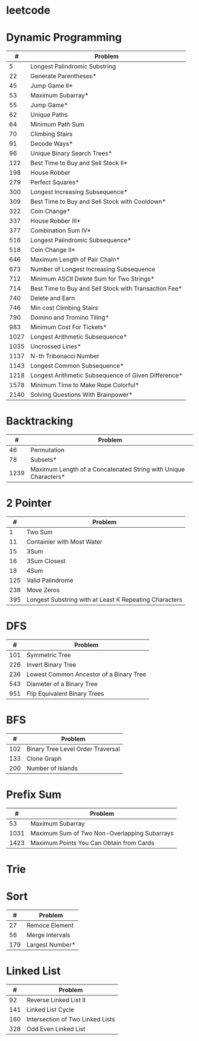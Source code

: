 # leetcode

# Dynamic Programming
| # | Problem                    |
|---|----------------------------|
| 5 | Longest Palindromic Substring |
| 22 | Generate Parentheses*               |
| 45 | Jump Game II*               |
| 53 | Maximum Subarray*           |
| 55 | Jump Game*           |
| 62 | Unique Paths                |
| 64 | Minimum Path Sum            |
| 70 | Climbing Stairs             |
| 91 | Decode Ways*            |
| 96 | Unique Binary Search Trees* |
| 122 | Best Time to Buy and Sell Stock II* |
| 198 | House Robber                |
| 279 | Perfect Squares* |
| 300 | Longest Increasing Subsequence* |
| 309 | Best Time to Buy and Sell Stock with Cooldown* |
| 322 | Coin Change* |
| 337 | House Robber III* |
| 377 | Combination Sum IV* |
| 516 | Longest Palindromic Subsequence* |
| 518 | Coin Change II* |
| 646 | Maximum Length of Pair Chain* |
| 673 | Number of Longest Increasing Subsequence |
| 712 | Minimum ASCII Delete Sum for Two Strings* |
| 714 | Best Time to Buy and Sell Stock with Transaction Fee* |
| 740 | Delete and Earn             |
| 746 | Min cost Climbing Stairs    |
| 790 | Domino and Tromino Tiling* |
| 983 | Minimum Cost For Tickets* |
| 1027 | Longest Arithmetic Subsequence* |
| 1035 | Uncrossed Lines* |
| 1137 | N-th Tribonacci Number      |
| 1143 | Longest Common Subsequence* |
| 1218 | Longest Arithmetic Subsequence of Given Difference* |
| 1578 | Minimum Time to Make Rope Colorful* |
| 2140 | Solving Questions With Brainpower* |

# Backtracking
| # | Problem                    |
|---|----------------------------|
| 46 | Permutation |
| 78 | Subsets* |
| 1239 | Maximum Length of a Concatenated String with Unique Characters* |




# 2 Pointer
| # | Problem                    |
|---|----------------------------|
| 1 | Two Sum |
| 11 | Containier with Most Water |
| 15 | 3Sum |
| 16 | 3Sum Closest |
| 18 | 4Sum |
| 125 | Valid Palindrome |
| 238 | Move Zeros |
| 395 | Longest Substring with at Least K Repeating Characters |



# DFS
| # | Problem                    |
|---|----------------------------|
| 101 | Symmetric Tree |
| 226 | Invert Binary Tree |
| 236 | Lowest Common Ancestor of a Binary Tree |
| 543 | Diameter of a Binary Tree |
| 951 | Flip Equivalent Binary Trees |


# BFS
| # | Problem                    |
|---|----------------------------|
| 102 | Binary Tree Level Order Traversal |
| 133 | Clone Graph |
| 200 | Number of Islands |


# Prefix Sum
| # | Problem                    |
|---|----------------------------|
| 53 | Maximum Subarray |
| 1031 | Maximum Sum of Two Non-Overlapping Subarrays |
| 1423 | Maximum Points You Can Obtain from Cards |

# Trie

# Sort
| # | Problem                    |
|---|----------------------------|
| 27 | Remoce Element |
| 56 | Merge Intervals |
| 179 | Largest Number* |

# Linked List
| # | Problem                    |
|---|----------------------------|
| 92 | Reverse Linked List II |
| 141 | Linked List Cycle           |
| 160 | Intersection of Two Linked Lists            |
| 328 | Odd Even Linked List           |
 



